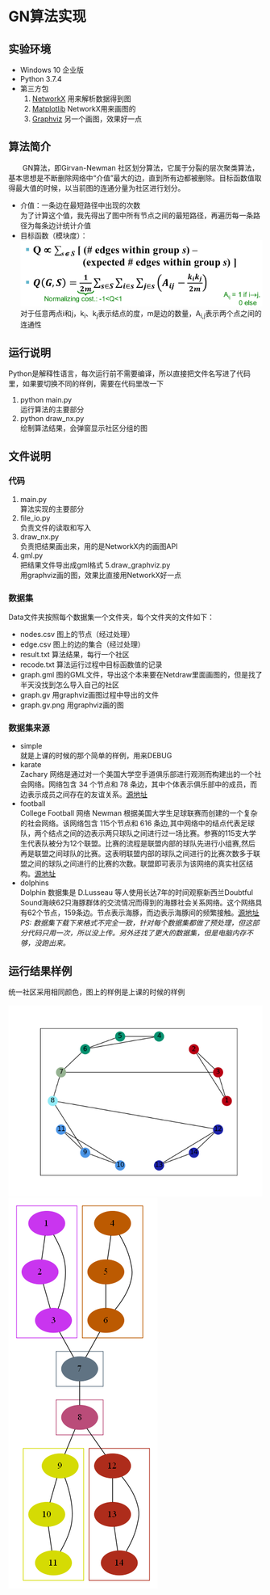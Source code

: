 # GN算法实现
## 实验环境
- Windows 10 企业版
- Python 3.7.4
- 第三方包
  1. [NetworkX](https://networkx.github.io/) 用来解析数据得到图<br>
  2. [Matplotlib](https://matplotlib.org/) NetworkX用来画图的<br>
  3. [Graphviz](https://graphviz.readthedocs.io/en/stable/) 另一个画图，效果好一点<br>
## 算法简介
&emsp;&emsp;GN算法，即Girvan-Newman 社区划分算法，它属于分裂的层次聚类算法，基本思想是不断删除网络中“介值”最大的边，直到所有边都被删除。目标函数值取得最大值的时候，以当前图的连通分量为社区进行划分。<br>
- 介值：一条边在最短路径中出现的次数<br>
为了计算这个值，我先得出了图中所有节点之间的最短路径，再遍历每一条路径为每条边计统计介值<br>
- 目标函数（模块度）：<br>
![目标函数](./目标函数.png)<br>
对于任意两点i和j，k<sub>i</sub>、k<sub>j</sub>表示结点的度，m是边的数量，A<sub>i,j</sub>表示两个点之间的连通性
## 运行说明
Python是解释性语言，每次运行前不需要编译，所以直接把文件名写进了代码里，如果要切换不同的样例，需要在代码里改一下
1. python main.py<br>
运行算法的主要部分
2. python draw_nx.py<br>
绘制算法结果，会弹窗显示社区分组的图
## 文件说明
### 代码
1. main.py<br>
算法实现的主要部分
2. file_io.py<br>
负责文件的读取和写入
3. draw_nx.py<br>
负责把结果画出来，用的是NetworkX内的画图API
4. gml.py<br>
把结果文件导出成gml格式
5.draw_graphviz.py<br>
用graphviz画的图，效果比直接用NetworkX好一点
### 数据集
Data文件夹按照每个数据集一个文件夹，每个文件夹的文件如下：<br>
- nodes.csv 图上的节点（经过处理）
- edge.csv 图上的边的集合（经过处理）
- result.txt 算法结果，每行一个社区
- recode.txt 算法运行过程中目标函数值的记录
- graph.gml 图的GML文件，导出这个本来要在Netdraw里面画图的，但是找了半天没找到怎么导入自己的社区
- graph.gv 用graphviz画图过程中导出的文件
- graph.gv.png 用graphviz画的图
### 数据集来源
- simple<br>
就是上课的时候的那个简单的样例，用来DEBUG
- karate<br>
Zachary 网络是通过对一个美国大学空手道俱乐部进行观测而构建出的一个社会网络。网络包含 34 个节点和 78 条边，其中个体表示俱乐部中的成员，而边表示成员之间存在的友谊关系。[源地址](http://www-personal.umich.edu/~mejn/netdata/karate.zip)
- football<br>
College Football 网络 Newman 根据美国大学生足球联赛而创建的一个复杂的社会网络。该网络包含 115个节点和 616 条边,其中网络中的结点代表足球队，两个结点之间的边表示两只球队之间进行过一场比赛。参赛的115支大学生代表队被分为12个联盟。比赛的流程是联盟内部的球队先进行小组赛,然后再是联盟之间球队的比赛。这表明联盟内部的球队之间进行的比赛次数多于联盟之间的球队之间进行的比赛的次数。联盟即可表示为该网络的真实社区结构。[源地址](http://www-personal.umich.edu/~mejn/netdata/football.zip)
- dolphins<br>
Dolphin 数据集是 D.Lusseau 等人使用长达7年的时间观察新西兰Doubtful Sound海峡62只海豚群体的交流情况而得到的海豚社会关系网络。这个网络具有62个节点，159条边。节点表示海豚，而边表示海豚间的频繁接触。[源地址](http://www-personal.umich.edu/~mejn/netdata/dolphins.zip)<br>
*PS: 数据集下载下来格式不完全一致，针对每个数据集都做了预处理，但这部分代码只用一次，所以没上传。另外还找了更大的数据集，但是电脑内存不够，没跑出来。*
## 运行结果样例
统一社区采用相同颜色，图上的样例是上课的时候的样例<br><br>
![Figure_1](./Figure_1.png)
![graph](Data/simple/graph.gv.png)
